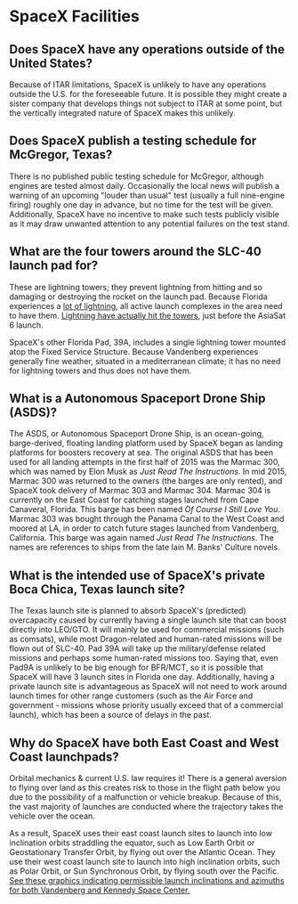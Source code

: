 # SpaceX Facilities

## Does SpaceX have any operations outside of the United States?

Because of ITAR limitations, SpaceX is unlikely to have any operations outside the U.S. for the foreseeable future. It is possible they might create a sister company that develops things not subject to ITAR at some point, but the vertically integrated nature of SpaceX makes this unlikely.

## Does SpaceX publish a testing schedule for McGregor, Texas?

There is no published public testing schedule for McGregor, although engines are tested almost daily. Occasionally the local news will publish a warning of an upcoming "louder than usual" test (usually a full nine-engine firing) roughly one day in advance, but no time for the test will be given. Additionally, SpaceX have no incentive to make such tests publicly visible as it may draw unwanted attention to any potential failures on the test stand.

## What are the four towers around the SLC-40 launch pad for?

These are lightning towers; they prevent lightning from hitting and so damaging or destroying the rocket on the launch pad. Because Florida experiences a [lot of lightning](http://www.lightningsafety.noaa.gov/stats/97-11Flash_Density_miles.png), all active launch complexes in the area need to have them. [Lightning have actually hit the towers](https://twitter.com/elonmusk/status/508457119037681665), just before the AsiaSat 6 launch.

SpaceX's other Florida Pad, 39A, includes a single lightning tower mounted atop the Fixed Service Structure. Because Vandenberg experiences generally fine weather, situated in a mediterranean climate; it has no need for lightning towers and thus does not have them.

## What is a Autonomous Spaceport Drone Ship (ASDS)?

The ASDS, or Autonomous Spaceport Drone Ship, is an ocean-going, barge-derived, floating landing platform used by SpaceX began as landing platforms for boosters recovery at sea. The original ASDS that has been used for all landing attempts in the first half of 2015 was the Marmac 300, which was named by Elon Musk as *Just Read The Instructions*. In mid 2015, Marmac 300 was returned to the owners (the barges are only rented), and SpaceX took delivery of Marmac 303 and Marmac 304. Marmac 304 is currently on the East Coast for catching stages launched from Cape Canaveral, Florida. This barge has been named *Of Course I Still Love You*. Marmac 303 was bought through the Panama Canal to the West Coast and moored at LA, in order to catch future stages launched from Vandenberg, California. This barge was again named *Just Read The Instructions*. The names are references to ships from the late Iain M. Banks' Culture novels.

## What is the intended use of SpaceX's private Boca Chica, Texas launch site?

The Texas launch site is planned to absorb SpaceX's (predicted) overcapacity caused by currently having a single launch site that can boost directly into LEO/GTO. It will mainly be used for commercial missions (such as comsats), while most Dragon-related and human-rated missions will be flown out of SLC-40. Pad 39A will take up the military/defense related missions and perhaps some human-rated missions too. Saying that, even Pad9A is unlikely to be big enough for BFR/MCT, so it is possible that SpaceX will have 3 launch sites in Florida one day. Additionally, having a private launch site is advantageous as SpaceX will not need to work around launch times for other range customers (such as the Air Force and government - missions whose priority usually exceed that of a commercial launch), which has been a source of delays in the past.

## Why do SpaceX have both East Coast and West Coast launchpads?

Orbital mechanics & current U.S. law requires it! There is a general aversion to flying over land as this creates risk to those in the flight path below you due to the possibility of a malfunction or vehicle breakup. Because of this, the vast majority of launches are conducted where the trajectory takes the vehicle over the ocean.

As a result, SpaceX uses their east coast launch sites to launch into low inclination orbits straddling the equator, such as Low Earth Orbit or Geostationary Transfer Orbit, by flying out over the Atlantic Ocean. They use their west coast launch site to launch into high inclination orbits, such as Polar Orbit, or Sun Synchronous Orbit, by flying south over the Pacific. [See these graphics indicating permissible launch inclinations and azimuths for both Vandenberg and Kennedy Space Center.](https://imgur.com/a/E8eiq)